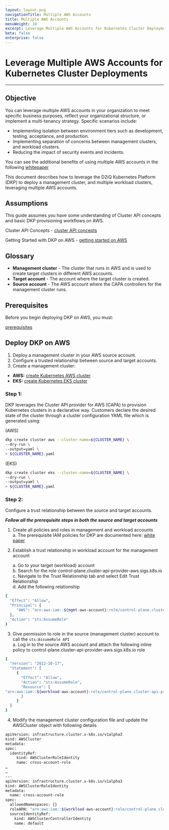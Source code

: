 ```yaml
---
layout: layout.pug
navigationTitle: Multiple AWS Accounts
title: Multiple AWS Accounts
menuWeight: 10
excerpt: Leverage Multiple AWS Accounts for Kubernetes Cluster Deployments
beta: false
enterprise: false
---
```


# Leverage Multiple AWS Accounts for Kubernetes Cluster Deployments


---

## Objective

You can leverage multiple AWS accounts in your organization to meet specific business purposes, reflect your organizational structure, or implement a multi-tenancy strategy. Specific scenarios include:

* Implementing isolation between environment tiers such as development, testing, acceptance, and production.
* Implementing separation of concerns between management clusters, and workload clusters.
* Reducing the impact of security events and incidents.

You can see the additional benefits of using multiple AWS accounts in the following [whitepaper](https://docs.aws.amazon.com/whitepapers/latest/organizing-your-aws-environment/benefits-of-using-multiple-aws-accounts.html)

This document describes how to leverage the D2iQ Kubernetes Platform (DKP) to deploy a management cluster, and multiple workload clusters, leveraging multiple AWS accounts.

## Assumptions

This guide assumes you have some understanding of Cluster API concepts and basic DKP provisioning workflows on AWS.

Cluster API Concepts - [cluster API concepts](https://cluster-api.sigs.k8s.io/user/concepts.html)

Getting Started with DKP on AWS - [getting started on AWS](https://docs.d2iq.com/dkp/konvoy/2.1/choose-infrastructure/aws/)

## Glossary

* **Management cluster** - The cluster that runs in AWS and is used to create target clusters in different AWS accounts.
* **Target account** - The account where the target cluster is created.
* **Source account** - The AWS account where the CAPA controllers for the management cluster runs.

## Prerequisites

Before you begin deploying DKP on AWS, you must: 

[prerequisites](https://docs.d2iq.com/dkp/konvoy/2.1/choose-infrastructure/aws/quick-start-aws/#configure-aws-prerequisites)

## Deploy DKP on AWS

1. Deploy a management cluster in your AWS source account.
2. Configure a trusted relationship between source and target accounts.
3. Create a management cluster:

* **AWS:** [create Kubernetes AWS cluster](https://docs.d2iq.com/dkp/konvoy/2.1/choose-infrastructure/aws/quick-start-aws/#create-a-new-aws-kubernetes-cluster)
* **EKS:** [create Kubernetes EKS cluster](https://docs.d2iq.com/dkp/konvoy/2.1/choose-infrastructure/eks/quick-start/#create-a-new-eks-kubernetes-cluster)

### Step 1:

DKP leverages the Cluster API provider for AWS (CAPA) to provision Kubernetes clusters in a declarative way. Customers declare the desired state of the cluster through a cluster configuration YAML file which is generated using:

(AWS)
```bash
dkp create cluster aws --cluster-name=${CLUSTER_NAME} \
--dry-run \
--output=yaml \
> ${CLUSTER_NAME}.yaml
```
(EKS)
```bash
dkp create cluster eks --cluster-name=${CLUSTER_NAME} \
--dry-run \
--output=yaml \
> ${CLUSTER_NAME}.yaml
```

### Step 2:
Configure a trust relationship between the source and target accounts.


***Follow all the prerequisite steps in both the source and target accounts***

1. Create all policies and roles in management and workload accounts  
   a. The prerequisite IAM policies for DKP are documented here: [white paper](https://docs.d2iq.com/dkp/konvoy/2.1/choose-infrastructure/aws/iam-policies/)
 
2. Establish a trust relationship in workload account for the management account
  
    a. Go to your target (workload) account    
    b. Search for the role control-plane.cluster-api-provider-aws.sigs.k8s.io    
    c. Navigate to the Trust Relationship tab and select Edit Trust Relationship    
    d. Add the following relationship  

```bash
{
  "Effect": "Allow",
  "Principal": {
     "AWS": "arn:aws:iam::${mgmt-aws-account}:role/control-plane.cluster-api-provider-aws.sigs.k8s.io"
  },
  "Action": "sts:AssumeRole"
}
```

3. Give permission to role in the source (management cluster) account to call the `sts:AssumeRole API`   
    a. Log in to the source AWS account and attach the following inline policy to control-plane.cluster-api-provider-aws.sigs.k8s.io role

```bash
{
  "Version": "2012-10-17",
  "Statement": [
     {
       "Effect": "Allow",
       "Action": "sts:AssumeRole",
       "Resource": [
"arn:aws:iam::${workload-aws-account}:role/control-plane.cluster-api-provider-aws.sigs.k8s.io"
       ]
     }
  ]
}
```


4. Modify the management cluster configuration file and update the AWSCluster object with following details

```bash
apiVersion: infrastructure.cluster.x-k8s.io/v1alpha3
kind: AWSCluster
metadata:
spec:
  identityRef:
     kind: AWSClusterRoleIdentity
     name: cross-account-role
…
…
---
apiVersion: infrastructure.cluster.x-k8s.io/v1alpha3
kind: AWSClusterRoleIdentity
metadata:
  name: cross-account-role
spec:
  allowedNamespaces: {}
  roleARN: "arn:aws:iam::${workload-aws-account}:role/control-plane.cluster-api-provider-aws.sigs.k8s.io"
  sourceIdentityRef:
    kind: AWSClusterControllerIdentity
    name: default
```
